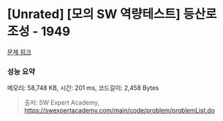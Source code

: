 # [Unrated] [모의 SW 역량테스트] 등산로 조성 - 1949 

[문제 링크](https://swexpertacademy.com/main/code/problem/problemDetail.do?contestProbId=AV5PoOKKAPIDFAUq) 

### 성능 요약

메모리: 58,748 KB, 시간: 201 ms, 코드길이: 2,458 Bytes



> 출처: SW Expert Academy, https://swexpertacademy.com/main/code/problem/problemList.do